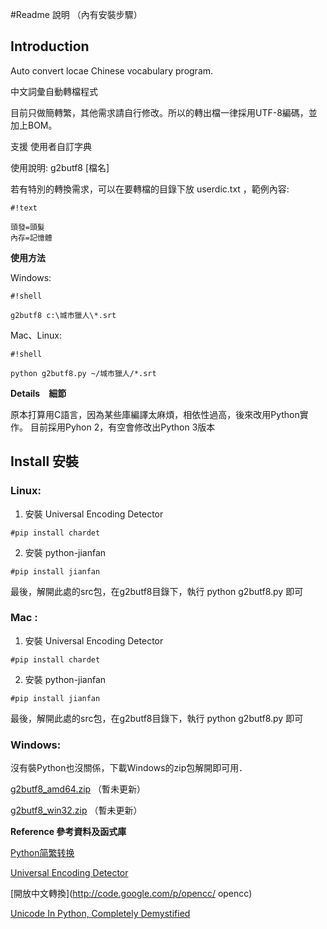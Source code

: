 #Readme 說明 （內有安裝步驟）

## Introduction ##

Auto convert locae Chinese  vocabulary program.

中文詞彙自動轉檔程式

目前只做簡轉繁，其他需求請自行修改。所以的轉出檔一律採用UTF-8編碼，並加上BOM。

支援 使用者自訂字典 

使用說明: g2butf8 [檔名]

若有特別的轉換需求，可以在要轉檔的目錄下放 userdic.txt ，範例內容:

```
#!text

頭發=頭髮
內存=記憶體
```


 **使用方法** 

Windows:


```
#!shell

g2butf8 c:\城市獵人\*.srt
```



Mac、Linux:


```
#!shell

python g2butf8.py ~/城市獵人/*.srt
```



 **Details　細節**

原本打算用C語言，因為某些庫編譯太麻煩，相依性過高，後來改用Python實作。
目前採用Pyhon 2，有空會修改出Python 3版本

## Install 安裝 ##

### Linux: ###


1. 安裝 Universal Encoding Detector


```
#pip install chardet

```


2. 安裝 python-jianfan

```
#pip install jianfan

```

最後，解開此處的src包，在g2butf8目錄下，執行 python g2butf8.py 即可

### Mac : ###

 
1. 安裝 Universal Encoding Detector


```
#pip install chardet

```


2. 安裝 python-jianfan

```
#pip install jianfan

```


最後，解開此處的src包，在g2butf8目錄下，執行 python g2butf8.py 即可

### Windows: ###
  沒有裝Python也沒關係，下載Windows的zip包解開即可用．

[g2butf8_amd64.zip](https://drive.google.com/file/d/0B_twESMPpEmWSEFMTXRSWTBaZWs/view?usp=sharing  )  （暫未更新）

[g2butf8_win32.zip](https://drive.google.com/file/d/0B_twESMPpEmWdmxyZHVDOUFYemM/view?usp=sharing) （暫未更新）

**Reference 參考資料及函式庫**

[Python简繁转换](http://gerry.lamost.org/blog/?p=603)

[Universal Encoding Detector](http://chardet.feedparser.org/)

[開放中文轉換](http://code.google.com/p/opencc/ opencc)

[Unicode In Python, Completely Demystified](http://farmdev.com/talks/unicode/)